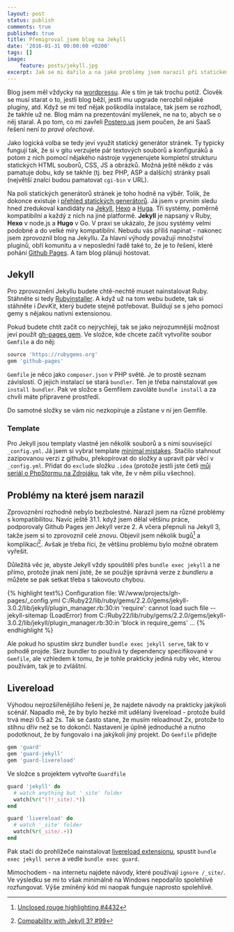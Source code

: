 ```yaml
---
layout: post
status: publish
comments: true
published: true
title: Přemigroval jsem blog na Jekyll
date: '2016-01-31 00:00:00 +0200'
tags: []
image:
    feature: posts/jekyll.jpg
excerpt: Jak se mi dařilo a na jaké problémy jsem narazil při statickém generování tohoto blogu v Jekyllu? Dozvíte se to uvnitř! 
---
```


Blog jsem měl vždycky na [wordpressu](http://www.wordpress.org). Ale s tím je tak trochu potíž. Člověk se musí starat o to, jestli blog běží, jestli mu upgrade nerozbil nějaké pluginy, atd. Když se mi teď nějak poškodila instalace, tak jsem se rozhodl, že takhle už ne. Blog mám na prezentování myšlenek, ne na to, abych se o něj staral. A po tom, co mi zavřeli [Postero.us](http://www.posterous.com/) jsem poučen, že ani SaaS řešení není *to pravé ořechové*.  

Jako logická volba se tedy jeví využít statický generátor stránek. Ty typicky fungují tak, že si v gitu verzujete pár textových souborů a konfiguráků a potom z nich pomocí nějakého nástroje vygenerujete kompletní strukturu statických HTML souborů, CSS, JS a obrázků. Možná ještě někdo z vás pamatuje dobu, kdy se takhle (tj. bez PHP, ASP a dalších) stránky psali (největší znalci budou pamatovat `cgi-bin` v URL).  

Na poli statických generátorů stránek je toho hodně na výběr. Tolik, že dokonce existuje i [přehled statických generátorů](https://www.staticgen.com/). Já jsem v prvním sledu hned zredukoval kandidáty na [Jekyll](https://jekyllrb.com/), [Hexo](https://hexo.io/) a [Huga](http://gohugo.io/). Tři systémy, poměrně kompatibilní a každý z nich na jiné platformě. **Jekyll** je napsaný v Ruby, **Hexo** v node.js a **Hugo** v Go. V praxi se ukázalo, že jsou systémy velmi podobné a do velké míry kompatibilní. Nebudu vás příliš napínat - nakonec jsem zprovoznil blog na Jekyllu. Za hlavní výhody považuji množství pluginů, obří komunitu a v neposlední řadě také to, že je to řešení, které pohání [Github Pages](https://pages.github.com/). A tam blog plánuji hostovat. 
 
## Jekyll

Pro zprovoznění Jekyllu budete chtě-nechtě muset nainstalovat Ruby. Stáhněte si tedy [Rubyinstaller](http://rubyinstaller.org/). A když už na tom webu budete, tak si stáhněte i *DevKit*, který budete stejně potřebovat. Buildují se s jeho pomocí gemy s nějakou nativní extensionou.  

Pokud budete chtít začít co nejrychleji, tak se jako nejrozumnější možnost jeví použít [gh-pages gem](https://rubygems.org/gems/github-pages/). Ve složce, kde chcete začít vytvoříte soubor `Gemfile` a do něj:

```ruby
source 'https://rubygems.org'
gem 'github-pages'
```

`Gemfile` je něco jako `composer.json` v PHP světě. Je to prostě seznam závislostí. O jejich instalací se stará `bundler`. Ten je třeba nainstalovat `gem install bundler`. Pak ve složce s Gemfilem zavoláte `bundle install` a za chvíli máte připravené prostředí. 
  
Do samotné složky se vám nic nezkopíruje a zůstane v ní jen Gemfile. 

### Template

Pro Jekyll jsou templaty vlastně jen několik souborů a s nimi související `_config.yml`. Já jsem si vybral template [minimal mistakes](http://mmistakes.github.io/minimal-mistakes/). Stačilo stahnout zazipovanou verzi z githubu, překopírovat do složky a upravit pár věcí v `_config.yml`. Přidat do `exclude` složku `.idea` (protože jestli jste četli [můj seriál o PhpStormu na Zdrojáku](https://www.zdrojak.cz/?s=Jak+b%C3%BDt+produktivn%C3%AD+v+PHPStormu&submit=Hledat), tak víte, že v něm píšu všechno). 

## Problémy na které jsem narazil

Zprovoznění rozhodně nebylo bezbolestné. Narazil jsem na různé problémy s kompatibilitou. Navíc ještě 31.1. když jsem dělal většinu práce, podporovaly Github Pages jen Jekyll verze 2. A včera přepnuli na Jekyll 3, takže jsem si to zprovoznil celé znovu. Objevil jsem několik bugů[^1] a komplikací[^2]. Avšak je třeba říci, že většinu problému bylo možné obratem vyřešit. 

Důležitá věc je, abyste Jekyll vždy spouštěli přes `bundle exec jekyll` a ne přímo, protože jinak není jisté, že se použije správná verze z *bundleru* a můžete se pak setkat třeba s takovouto chybou.  

{% highlight text%}
Configuration file: W:/www/projects/gh-pages/_config.yml
C:/Ruby22/lib/ruby/gems/2.2.0/gems/jekyll-3.0.2/lib/jekyll/plugin_manager.rb:30:in 'require': cannot load such file -- jekyll-sitemap (LoadError)
        from C:/Ruby22/lib/ruby/gems/2.2.0/gems/jekyll-3.0.2/lib/jekyll/plugin_manager.rb:30:in 'block in require_gems'
        ...
{% endhighlight %}

Ale pokud ho spustím skrz bundler `bundle exec jekyll serve`, tak to v pohodě projde. Skrz bundler to používá ty dependency specifikované v `Gemfile`, ale vzhledem k tomu, že je tohle prakticky jediná ruby věc, kterou používám, tak je to zvláštní. 

## Livereload

Výhodou nejrozšířenějšího řešení je, že najdete návody na prakticky jakýkoli scénář. Napadlo mě, že by bylo hezké mít udělaný livereload - protože build trvá mezi 0.5 až 2s. Tak se často stane, že musím reloadnout 2x, protože to stihnu dřív než se to dokončí. Nastavení je úplně jednoduché a nutno podotknout, že by fungovalo i na jakýkoli jiný projekt. Do `Gemfile` přidejte

```ruby
gem 'guard'
gem 'guard-jekyll'
gem 'guard-livereload'
```

Ve složce s projektem vytvořte `Guardfile`

```ruby
guard 'jekyll' do
  # watch anything but '_site' folder
  watch(%r(^(?!_site).*))
end

guard 'livereload' do
  # watch '_site' folder
  watch(%r(_site/.+))
end
```

Pak stačí do prohlížeče nainstalovat [livereload extensionu](http://livereload.com/extensions/), spustit `bundle exec jekyll serve` a vedle `bundle exec guard`.
  
Mimochodem - na internetu najdete návody, které používají `ignore /_site/`. Ve výsledku se mi to však minimálně na Windows nepodařilo spolehlivě rozfungovat. Výše zmíněný kód mi naopak funguje naprosto spolehlivě.  

[^1]: [Unclosed rouge highlighting #4432](https://github.com/jekyll/jekyll/issues/4432)
[^2]: [Compability with Jekyll 3? #99](https://github.com/poole/poole/issues/99)
